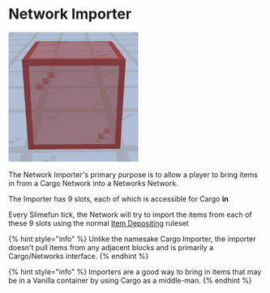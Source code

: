 # Network Importer

![Network Importer](../../.gitbook/assets/networks/tile_network_importer.png)

The Network Importer's primary purpose is to allow a player to bring items in from a Cargo Network into a Networks Network.

The Importer has 9 slots, each of which is accessible for Cargo **in**

Every Slimefun tick, the Network will try to import the items from each of these 9 slots using the normal [Item Depositing](../basics/item-deposit-withdrawal.md) ruleset

{% hint style="info" %}
Unlike the namesake Cargo Importer, the importer doesn't pull items from any adjacent blocks and is primarily a Cargo/Networks interface.
{% endhint %}

{% hint style="info" %}
Importers are a good way to bring in items that may be in a Vanilla container by using Cargo as a middle-man.
{% endhint %}
